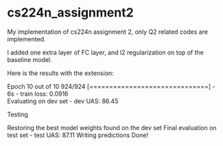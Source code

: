 # cs224n_assignment2
My implementation of cs224n assignment 2, only Q2 related codes are implemented.

I added one extra layer of FC layer, and l2 regularization on top of the baseline model.

Here is the results with the extension:

Epoch 10 out of 10
924/924 [==============================] - 6s - train loss: 0.0916        
Evaluating on dev set - dev UAS: 86.45

Testing

Restoring the best model weights found on the dev set
Final evaluation on test set - test UAS: 87.11
Writing predictions
Done!
